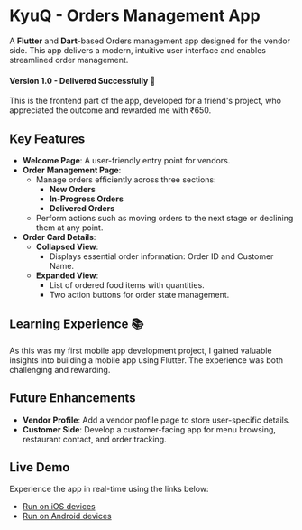 # KyuQ - Orders Management App

A **Flutter** and **Dart**-based Orders management app designed for the vendor side. This app delivers a modern, intuitive user interface and enables streamlined order management.

#### Version 1.0 - Delivered Successfully 🎉

This is the frontend part of the app, developed for a friend's project, who appreciated the outcome and rewarded me with ₹650.

## Key Features

- **Welcome Page**: A user-friendly entry point for vendors.
- **Order Management Page**:
  - Manage orders efficiently across three sections:
    - **New Orders**
    - **In-Progress Orders**
    - **Delivered Orders**
  - Perform actions such as moving orders to the next stage or declining them at any point.
- **Order Card Details**:
  - **Collapsed View**:
    - Displays essential order information: Order ID and Customer Name.
  - **Expanded View**:
    - List of ordered food items with quantities.
    - Two action buttons for order state management.

## Learning Experience 📚

As this was my first mobile app development project, I gained valuable insights into building a mobile app using Flutter. The experience was both challenging and rewarding.

## Future Enhancements

- **Vendor Profile**: Add a vendor profile page to store user-specific details.
- **Customer Side**: Develop a customer-facing app for menu browsing, restaurant contact, and order tracking.

## Live Demo

Experience the app in real-time using the links below:

- [Run on iOS devices](https://appetize.io/app/b_65kfcbpszl6k5ciscy4z6dxp2y)
- [Run on Android devices](https://appetize.io/app/b_npkkywo3aofdnicajsi6zbm44a)
